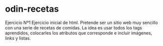 # odin-recetas
Ejercicio Nº1
Ejercicio inicial de html.
Pretende ser un sitio web muy sencillo con una serie de recetas de comidas.
La idea es usar todos los tags aprendidos, colocarles los atributos que corresponde e incluir imágenes, links y listas.
